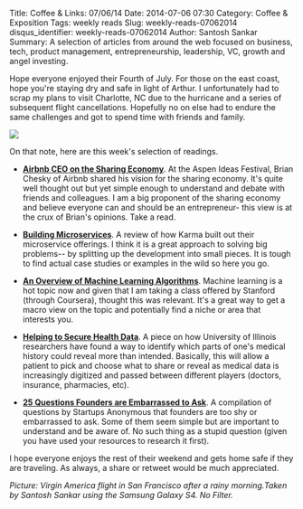 Title: Coffee & Links: 07/06/14
Date: 2014-07-06 07:30
Category: Coffee & Exposition
Tags: weekly reads
Slug: weekly-reads-07062014
disqus_identifier: weekly-reads-07062014
Author: Santosh Sankar
Summary: A selection of articles from around the web focused on business, tech, product management, entrepreneurship, leadership, VC, growth and angel investing.

Hope everyone enjoyed their Fourth of July. For those on the east coast, hope you're staying dry and safe in light of Arthur. I unfortunately had to scrap my plans to visit Charlotte, NC due to the hurricane and a series of subsequent flight cancellations. Hopefully no on else had to endure the same challenges and got to spend time with friends and family.

<img src="/../../../../images/VAflight.jpg" align = "center">

On that note, here are this week's selection of readings.

* **<a href = "http://venturebeat.com/2014/07/02/airbnb-ceo-spells-out-the-end-game-for-the-sharing-economy-in-7-quotes/" target ="_blank">Airbnb CEO on the Sharing Economy</a>**. At the Aspen Ideas Festival, Brian Chesky of Airbnb shared his vision for the sharing economy. It's quite well thought out but yet simple enough to understand and debate with friends and colleagues. I am a big proponent of the sharing economy and believe everyone can and should be an entrepreneur- this view is at the crux of Brian's opinions. Take a read.

* **<a href = "https://blog.yourkarma.com/building-microservices-at-karma" target= "_blank">Building Microservices</a>**. A review of how Karma built out their microservice offerings. I think it is a great approach to solving big problems-- by splitting up the development into small pieces. It is tough to find actual case studies or examples in the wild so here you go.

* **<a href = "http://machinelearningmastery.com/a-tour-of-machine-learning-algorithms/?imm_mid=0bf394&cmp=em-strata-na-na-newsltr_20140702_elist" target="_blank">An Overview of Machine Learning Algorithms</a>**. Machine learning is a hot topic now and given that I am taking a class offered by Stanford (through Coursera), thought this was relevant. It's a great way to get a macro view on the topic and potentially find a niche or area that interests you.

* **<a href = "http://www.technologyreview.com/news/528576/can-software-make-health-data-more-private/" target="_blank">Helping to Secure Health Data</a>**. A piece on how University of Illinois researchers have found a way to identify which parts of one's medical history could reveal more than intended. Basically, this will allow a patient to pick and choose what to share or reveal as medical data is increasingly digitized and passed between different players (doctors, insurance, pharmacies, etc).

* **<a href = "http://pando.com/2014/07/02/startups-anonymous-25-questions-founders-are-too-embarassed-to-ask/" target="_blank">25 Questions Founders are Embarrassed to Ask</a>**. A compilation of questions by Startups Anonymous that founders are too shy or embarrassed to ask. Some of them seem simple but are important to understand and be aware of. No such thing as a stupid question (given you have used your resources to research it first).

I hope everyone enjoys the rest of their weekend and gets home safe if they are traveling. As always, a share or retweet would be much appreciated.

*Picture: Virgin America flight in San Francisco after a rainy morning.Taken by Santosh Sankar using the Samsung Galaxy S4. No Filter.*